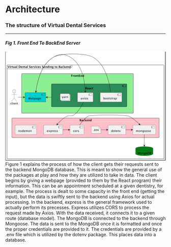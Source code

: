 # Architecture
### The structure of Virtual Dental Services

----
#### ***Fig 1. Front End To BackEnd Server***
![](images/01frontToBack.png)
Figure 1 explains the process of how the client gets their requests sent
to the backend MongoDB database. This is meant to show the general use of 
the packages at play and how they are utilized to take in data. The client
begins by giving a webpage (provided to them by the React program)
their information. This can be an appointment scheduled at a given dentistry,
for example. The process is dealt to some capacity in the front end (getting the input), but
the data is swiftly sent to the backend using Axios for actual processing. 
In the backend, express is the general framework used to actually perform its precesses.
Express utilizes CORS to process the request made by Axios. With the data received,
it connects it to a given route (database model). The MongoDB is connected to the backend through Mongoose.
The data is sent to the MongoDB once it is formatted and once the proper credentials are provided to
it. The credentials are provided by a .env file which is utilized by the dotenv
package. This places data into a database.

